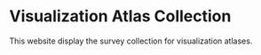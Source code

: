 # Visualization Atlas Collection

This website display the survey collection for visualization atlases.
